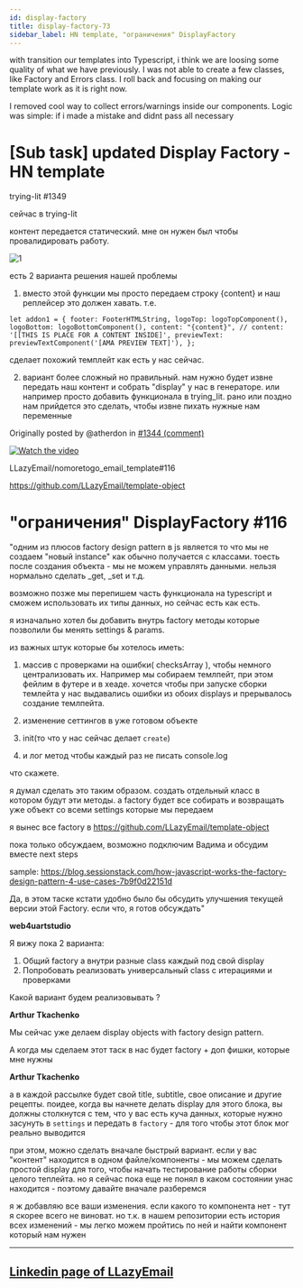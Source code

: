 ```yaml
---
id: display-factory
title: display-factory-73
sidebar_label: HN template, "ограничения" DisplayFactory
---
```


with transition our templates into Typescript, i think we are loosing some quality of what we have previously.
I was not able to create a few classes, like Factory and Errors class.
I roll back and focusing on making our template work as it is right now.

I removed cool way to collect errors/warnings inside our components.
Logic was simple: if i made a mistake and didnt pass all necessary 


# [Sub task] updated Display Factory - HN template

trying-lit #1349

сейчас в trying-lit

контент передается статический. мне он нужен был чтобы провалидировать работу.

![1](https://user-images.githubusercontent.com/1469198/180264523-d1f36cec-66c5-41f8-8152-02da6905296b.png "1")

есть 2 варианта решения нашей проблемы

1. вместо этой функции мы просто передаем строку {content} и наш реплейсер это должен хавать.
т.е.

`let addon1 = {
  footer: FooterHTMLString,
  logoTop: logoTopComponent(),
  logoBottom: logoBottomComponent(),
  content: "{content}",
  // content: '[[THIS IS PLACE FOR A CONTENT INSIDE]',
  previewText: previewTextComponent('[AMA PREVIEW TEXT]'),
};`

сделает похожий темплейт как есть у нас сейчас.

2. вариант более сложный но правильный. нам нужно будет извне передать наш контент и собрать "display" у нас в генераторе. или например просто добавить функционала в trying_lit.
рано или поздно нам прийдется это сделать, чтобы извне пихать нужные нам переменные

Originally posted by @atherdon in [#1344 (comment)](https://github.com/LLazyEmail/markdown-to-email/issues/1344#issuecomment-1191695447)

[![Watch the video](https://user-images.githubusercontent.com/1469198/180372109-d0e10db9-0765-4d20-9b93-a2993776ff8a.png)](https://user-images.githubusercontent.com/1469198/180372109-d0e10db9-0765-4d20-9b93-a2993776ff8a.mp4)

LLazyEmail/nomoretogo_email_template#116

https://github.com/LLazyEmail/template-object

# "ограничения" DisplayFactory #116


"одним из плюсов factory design pattern в js является то что мы не создаем "новый instance" как обычно получается с классами. тоесть после создания объекта - мы не можем управлять данными. нельзя нормально сделать _get, _set и т.д.

возможно позже мы перепишем часть функционала на typescript и сможем использовать их типы данных, но сейчас есть как есть.

я изначально хотел бы добавить внутрь factory методы которые позволили бы менять settings & params.

из важных штук которые бы хотелось иметь:

1. массив с проверками на ошибки( checksArray ), чтобы немного централизовать их.
Например мы собираем темлпейт, при этом фейлим в футере и в хеаде. хочется чтобы при запуске сборки темлейта у нас выдавались ошибки из обоих displays и прерывалось создание темлпейта.

2. изменение сеттингов в уже готовом объекте

3. init(то что у нас сейчас делает `create`)

4. и лог метод чтобы каждый раз не писать console.log

что скажете.

я думал сделать это таким образом. создать отдельный класс в котором будут эти методы. а factory будет все собирать и возвращать уже объект со всеми settings которые мы передаем

я вынес все factory в https://github.com/LLazyEmail/template-object

пока только обсуждаем, возможно подключим Вадима и обсудим вместе next steps

sample: https://blog.sessionstack.com/how-javascript-works-the-factory-design-pattern-4-use-cases-7b9f0d22151d

Да, в этом таске кстати удобно было бы обсудить улучшения текущей версии этой Factory.
если что, я готов обсуждать"


**web4uartstudio**

Я вижу пока 2 варианта:

1. Общий factory а внутри разные class каждый под свой display
2. Попробовать реализовать универсальный class с итерациями и проверками

Какой вариант будем реализовывать ?


**Arthur Tkachenko**

Мы сейчас уже делаем display objects with factory design pattern.

А когда мы сделаем этот таск в нас будет factory + доп фишки, которые мне
нужны




**Arthur Tkachenko**



а в каждой рассылке будет свой title, subtitle, свое описание и другие рецепты.
поидее, когда вы начнете делать display для этого блока, вы должны столкнутся с тем, что у вас есть куча данных, которые нужно засунуть в `settings` и передать в `factory` - для того чтобы этот блок мог реально выводится

при этом, можно сделать вначале быстрый вариант. если у вас "контент" находится в одном файле/компоненты - мы можем сделать простой display для того, чтобы начать тестирование работы сборки целого теплейта.
но я сейчас пока еще не понял в каком состоянии унас находится - поэтому давайте вначале разберемся

я ж добавляю все ваши изменения. если какого то компонента нет - тут я скорее всего не виноват.
но т.к. в нашем репозитории есть история всех изменений - мы легко можем пройтись по ней и найти компонент который нам нужен




---------------





## [Linkedin page of LLazyEmail](https://www.linkedin.com/company/llazyemail/)
